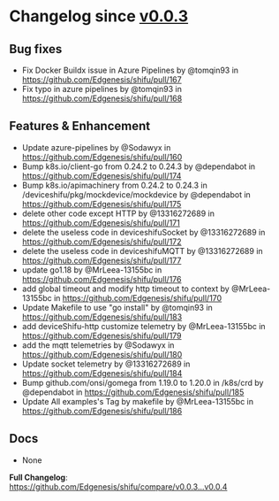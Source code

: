 # Changelog since [v0.0.3](https://github.com/Edgenesis/shifu/releases/tag/v0.0.3)

## Bug fixes
* Fix Docker Buildx issue in Azure Pipelines by @tomqin93 in https://github.com/Edgenesis/shifu/pull/167
* Fix typo in azure pipelines by @tomqin93 in https://github.com/Edgenesis/shifu/pull/168

## Features & Enhancement
* Update azure-pipelines by @Sodawyx in https://github.com/Edgenesis/shifu/pull/160
* Bump k8s.io/client-go from 0.24.2 to 0.24.3 by @dependabot in https://github.com/Edgenesis/shifu/pull/174
* Bump k8s.io/apimachinery from 0.24.2 to 0.24.3 in /deviceshifu/pkg/mockdevice/mockdevice by @dependabot in https://github.com/Edgenesis/shifu/pull/175
* delete other code except HTTP by @13316272689 in https://github.com/Edgenesis/shifu/pull/171
* delete the useless code in deviceshifuSocket by @13316272689 in https://github.com/Edgenesis/shifu/pull/172
* delete the useless code in deviceshifuMQTT by @13316272689 in https://github.com/Edgenesis/shifu/pull/177
* update go1.18 by @MrLeea-13155bc in https://github.com/Edgenesis/shifu/pull/176
* add global timeout and modify http timeout to context by @MrLeea-13155bc in https://github.com/Edgenesis/shifu/pull/170
* Update Makefile to use "go install" by @tomqin93 in https://github.com/Edgenesis/shifu/pull/183
* add deviceShifu-http customize telemetry by @MrLeea-13155bc in https://github.com/Edgenesis/shifu/pull/179
* <ADD> add the mqtt telemetries by @Sodawyx in https://github.com/Edgenesis/shifu/pull/180
* Update socket telemetry by @13316272689 in https://github.com/Edgenesis/shifu/pull/184
* Bump github.com/onsi/gomega from 1.19.0 to 1.20.0 in /k8s/crd by @dependabot in https://github.com/Edgenesis/shifu/pull/185
* Update All examples's Tag by makefile by @MrLeea-13155bc in https://github.com/Edgenesis/shifu/pull/186

## Docs
* None

**Full Changelog**: https://github.com/Edgenesis/shifu/compare/v0.0.3...v0.0.4
